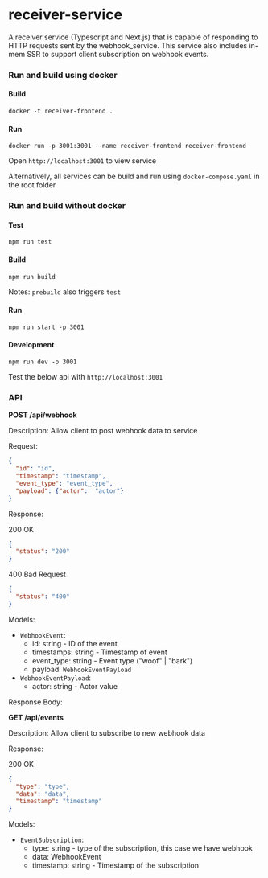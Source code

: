 # receiver-service
A receiver service (Typescript and Next.js) that is capable of responding to HTTP requests sent by the webhook_service.
This service also includes in-mem SSR to support client subscription on webhook events.

### Run and build using docker

#### Build
```
docker -t receiver-frontend .
```

#### Run
```
docker run -p 3001:3001 --name receiver-frontend receiver-frontend
```

Open `http://localhost:3001` to view service

Alternatively, all services can be build and run using `docker-compose.yaml` in the root folder

### Run and build without docker

#### Test
```
npm run test
```

#### Build
```
npm run build
```
Notes: `prebuild` also triggers `test`

#### Run
```
npm run start -p 3001
```

#### Development
```
npm run dev -p 3001
```

Test the below api with `http://localhost:3001`

### API

**POST /api/webhook**

Description: Allow client to post webhook data to service

Request:

```json
{
  "id": "id",
  "timestamp": "timestamp",
  "event_type": "event_type",
  "payload": {"actor":  "actor"}
}
```

Response:

200 OK
```json
{
  "status": "200"
}
```

400 Bad Request
```json
{
  "status": "400"
}
```
Models:
- `WebhookEvent`:
  - id: string - ID of the event
  - timestamps: string - Timestamp of event
  - event_type: string - Event type ("woof" | "bark")
  - payload: `WebhookEventPayload`
- `WebhookEventPayload`:
  - actor: string - Actor value

Response Body:


**GET /api/events**

Description: Allow client to subscribe to new webhook data

Response:

200 OK
```json
{
  "type": "type",
  "data": "data",
  "timestamp": "timestamp"
}
```

Models:
- `EventSubscription`:
  - type: string - type of the subscription, this case we have webhook
  - data: WebhookEvent
  - timestamp: string - Timestamp of the subscription

